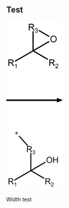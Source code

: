 ## Test

<div class="row">
  <div class="column">
    <img src="/mechanism_images/1,2.png" alt="Snow" style="width:30%">
  </div>
  <div class="column">
    <img src="/mechanism_images/arrow.png" alt="Forest" style="width:30%">
  </div>
  <div class="column">
    <img src="/mechanism_images/1.png" alt="Mountains" style="width:30%">
  </div>
</div>

Width test
